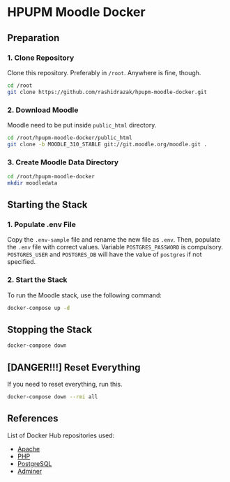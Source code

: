 # HPUPM Moodle Docker

## Preparation

### 1. Clone Repository

Clone this repository. Preferably in `/root`. Anywhere is fine, though.

```bash
cd /root
git clone https://github.com/rashidrazak/hpupm-moodle-docker.git
```

### 2. Download Moodle

Moodle need to be put inside `public_html` directory.

```bash
cd /root/hpupm-moodle-docker/public_html
git clone -b MOODLE_310_STABLE git://git.moodle.org/moodle.git .
```

### 3. Create Moodle Data Directory

```bash
cd /root/hpupm-moodle-docker
mkdir moodledata
```

## Starting the Stack

### 1. Populate .env File

Copy the `.env-sample` file and rename the new file as `.env`. Then, populate the `.env` file with correct values.
Variable `POSTGRES_PASSWORD` is compulsory. `POSTGRES_USER` and `POSTGRES_DB` will have the value of `postgres` if not specified.

### 2. Start the Stack

To run the Moodle stack, use the following command:

```bash
docker-compose up -d
```

## Stopping the Stack

```bash
docker-compose down
```

## [DANGER!!!] Reset Everything

If you need to reset everything, run this.

```bash
docker-compose down --rmi all
```

## References

List of Docker Hub repositories used:

- [Apache](https://hub.docker.com/_/httpd)
- [PHP](https://hub.docker.com/_/php)
- [PostgreSQL](https://hub.docker.com/_/postgres)
- [Adminer](https://hub.docker.com/_/adminer)
